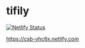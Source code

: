 # tifily

[![Netlify Status](https://api.netlify.com/api/v1/badges/76e8e25b-e4ac-4741-b8f5-2c57f7ac14da/deploy-status)](https://app.netlify.com/sites/csb-vhc6x/deploys)

https://csb-vhc6x.netlify.com
